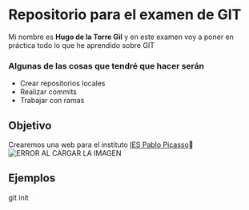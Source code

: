 # Repositorio para el examen de GIT
Mi nombre es **Hugo de la Torre Gil** y en este examen voy a poner en práctica todo lo que he aprendido sobre GIT
### Algunas de las cosas que tendré que hacer serán 
+ Crear repositorios locales
+ Realizar commits
+ Trabajar con ramas
## Objetivo
Crearemos una web para el instituto [IES Pablo Picasso](https://moodle.iespablopicasso.es/)🏫
![ERROR AL CARGAR LA IMAGEN](https://fpiespablopicasso.es/wp-content/uploads/2022/03/LOGOTIPO-IES-PABLO-PICASSO-texto-morado.png)
## Ejemplos
git init 
